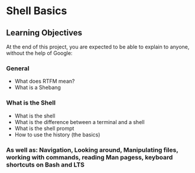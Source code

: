 # Shell Basics

## Learning Objectives

At the end of this project, you are expected to be able to explain to anyone, without the help of Google:

### General

* What does RTFM mean?
* What is a Shebang

### What is the Shell
* What is the shell
* What is the difference between a terminal and a shell
* What is the shell prompt
* How to use the history (the basics)

### As well as: Navigation, Looking around, Manipulating files, working with commands, reading Man pagess, keyboard shortcuts on Bash and LTS
